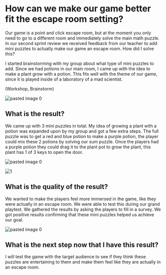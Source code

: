 # How can we make our game better fit the escape room setting?

Our game is a point and click escape room, but at the moment you only need to go to a different room and immediately solve the main math puzzle. In our second sprint review we received feedback from our teacher to add mini puzzles to actually make our game an escape room.
How did I solve this?

I started brainstorming with my group about what type of mini puzzles to add. Since we had potions in our main room, I came up with the idea to make a plant grow with a potion. This fits well with the theme of our game, since it is played inside of a laboratory of a mad scientist.

(Workshop, Brainstorm)

![pasted image 0](https://github.com/Timsel1/GDT-S4Portfolio/assets/90602424/ebf3d29e-c85d-43c2-b4bd-3ece41b33bc8)

## What is the result?

We came up with 3 mini puzzles in total. My idea of growing a plant with a potion was expanded upon by my group and got a few extra steps. The full puzzle was to get a red and blue potion to make a purple potion, the player could mix these 2 potions by solving our sum puzzle. Once the players had a purple potion they could drag it to the plant pot to grow the plant, this plant has 1 of 3 keys to open the door. 

![pasted image 0](https://github.com/Timsel1/GDT-S4Portfolio/assets/90602424/c0691b09-9fe9-46ac-bac5-395224b48c68)

![1](https://github.com/Timsel1/GDT-S4Portfolio/assets/90602424/eece34aa-0db1-46e6-9b20-8038007682c1)

## What is the quality of the result?

We wanted to make the players feel more immersed in the game, like they were actually in an escape room. We were able to test this during our grand playtest. We gathered the results by asking the players to fill in a survey. We got positive results confirming that these mini puzzles helped us achieve our goal.

![pasted image 0](https://github.com/Timsel1/GDT-S4Portfolio/assets/90602424/fefe453f-6c60-461f-a19f-0424ce44ee68)

## What is the next step now that I have this result?

I will test the game with the target audience to see if they think these puzzles are entertaining to them and make them feel like they are actually in an escape room.
